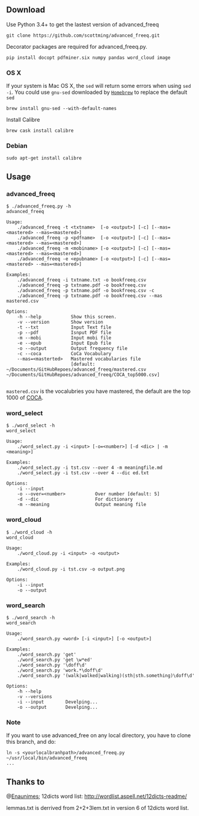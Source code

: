 ## Download


Use Python 3.4+ to get the lastest version of advanced_freeq

```
git clone https://github.com/scottming/advanced_freeq.git
```

Decorator packages are required for advanced_freeq.py.

```
pip install docopt pdfminer.six numpy pandas word_cloud image
```

### OS X

If your system is Mac OS X, the `sed` will return some errors when using `sed -i`. You could use  `gnu-sed`  downloaded by [`Homebrew`](http://brew.sh/) to replace the default `sed`

```
brew install gnu-sed --with-default-names
```

Install Calibre

```
brew cask install calibre
```

### Debian

```
sudo apt-get install calibre
```

## Usage

### advanced_freeq

```
$ ./advanced_freeq.py -h
advanced_freeq

Usage:
    ./advanced_freeq -t <txtname>  [-o <output>] [-c] [--mas=<mastered> --mas=<mastered>]
    ./advanced_freeq -p <pdfname>  [-o <output>] [-c] [--mas=<mastered> --mas=<mastered>]
    ./advanced_freeq -m <mobiname> [-o <output>] [-c] [--mas=<mastered> --mas=<mastered>]
    ./advanced_freeq -e <epubname> [-o <output>] [-c] [--mas=<mastered> --mas=<mastered>]

Examples:
    ./advanced_freeq -i txtname.txt -o bookfreeq.csv
    ./advanced_freeq -p txtname.pdf -o bookfreeq.csv
    ./advanced_freeq -p txtname.pdf -o bookfreeq.csv -c
    ./advanced_freeq -p txtname.pdf -o bookfreeq.csv --mas mastered.csv

Options:
    -h --help           Show this screen.
    -v --version        Show version
    -t --txt            Input Text file
    -p --pdf            Isnput PDF file
    -m --mobi           Input mobi file
    -e --epub           Input Epub file
    -o --output         Output frequency file
    -c --coca           CoCa Vocabulary
    --mas=<masterted>   Mastered vocabularies file
                        [default: ~/Documents/GitHubRepoes/advanced_freeq/mastered.csv ~/Documents/GitHubRepoes/advanced_freeq/COCA_top5000.csv]
						 
```

`mastered.csv` is the vocalubries you have mastered, the default are the top 1000 of [COCA](http://corpus.byu.edu/coca/).

### word_select 

```
$ ./word_select -h
word_select

Usage:
    ./word_select.py -i <input> [-o=<number>] [-d <dic> | -m <meaning>]

Examples:
    ./word_select.py -i tst.csv --over 4 -m meaningfile.md
    ./word_select.py -i tst.csv --over 4 --dic ed.txt

Options:
    -i --input
    -o --over=<number>           Over number [default: 5]
    -d --dic                     For dictionary
    -m --meaning                 Output meaning file

```

### word_cloud

```
$ ./word_cloud -h
word_cloud

Usage:
    ./word_cloud.py -i <input> -o <output>

Examples:
    ./word_cloud.py -i tst.csv -o output.png

Options:
    -i --input
    -o --output
```

### word_search

```
$ ./word_search -h
word_search

Usage:
    ./word_search.py <word> [-i <input>] [-o <output>]

Examples:
    ./word_search.py 'get'
    ./word_search.py 'get \w*ed'
    ./word_search.py '\doff\d'
    ./word_search.py 'work.*\doff\d'
    ./word_search.py '(walk|walked|walking)(sth|sth.something)\doff\d'

Options:
    -h --help
    -v --versions
    -i --input        Develping...
    -o --output       Develping...
```
### Note

If you want to use advanced_free on any local directory, you have to clone this branch, and do: 

```
ln -s <yourlocalbranhpath>/advanced_freeq.py ~/usr/local/bin/advanced_freeq
...
```

## Thanks to

@[Enaunimes](https://github.com/Enaunimes/freeq); 12dicts word list: <http://wordlist.aspell.net/12dicts-readme/>

lemmas.txt is derrived from 2+2+3lem.txt in version 6 of 12dicts word
list.



